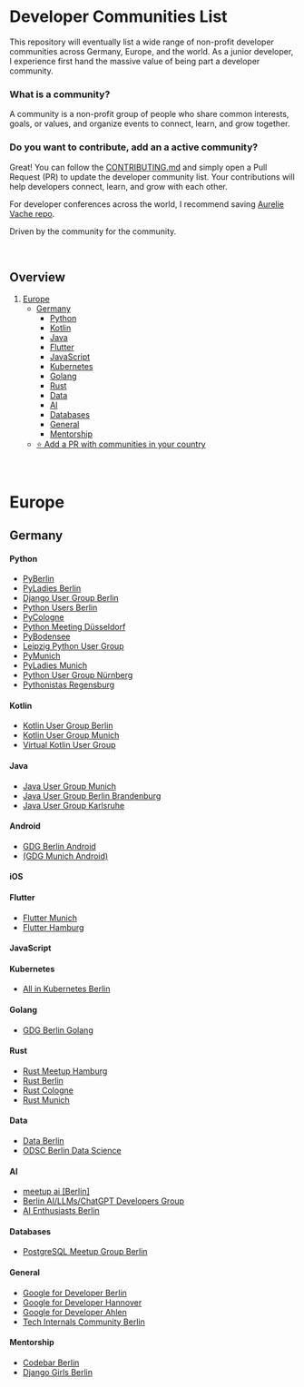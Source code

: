 # Developer Communities List
This repository will eventually list a wide range of non-profit developer communities across Germany, Europe, and the world. As a junior developer, I experience first hand the massive value of being part a developer community. 

### What is a community? 

A community is a non-profit group of people who share common interests, goals, or values, and organize events to connect, learn, and grow together.

### Do you want to contribute, add an a active community? 

Great! You can follow the [CONTRIBUTING.md](https://github.com/LaraKraemer/developer-communities/blob/main/CONTRIBUTING.md) and simply open a Pull Request (PR) to update the developer community list. Your contributions will help developers connect, learn, and grow with each other.

For developer conferences across the world,  I recommend saving [Aurelie Vache repo](https://github.com/scraly/developers-conferences-agenda).

Driven by the community for the community. 

<p>&nbsp;</p>

## Overview
1. [Europe](#setting-up-local-development-environment)
	* [Germany](#germany)
    	+ [Python](#python)
		+ [Kotlin](#kotlin)
		+ [Java](#java)
		+ [Flutter](#flutter)
		+ [JavaScript](#javascript)
		+ [Kubernetes](#kubernetes)
		+ [Golang](#golang)
		+ [Rust](#rust)
		+ [Data](#data)
		+ [AI](#ai)
		+ [Databases](#databases)
		+ [General](#general)
		+ [Mentorship](#mentorship)
	* [⭐️ Add a PR with communities in your country](#add-a-pr-with-communities-in-your-country)
	

<p>&nbsp;</p>

# Europe

## Germany

#### Python 
* [PyBerlin](https://www.meetup.com/pyberlin/)
* [PyLadies Berlin](https://www.meetup.com/de-DE/pyladies-berlin/)
* [Django User Group Berlin](https://www.meetup.com/de-DE/django-user-group-berlin/)
* [Python Users Berlin](https://www.meetup.com/python-users-berlin-pub/)
* [PyCologne](https://www.meetup.com/de-DE/pycologne/)
* [Python Meeting Düsseldorf](https://www.pyddf.de)
* [PyBodensee](https://pybodensee.com)
* [Leipzig Python User Group](https://lpug.github.io)
* [PyMunich](https://www.meetup.com/de-DE/pymunich/)
* [PyLadies Munich](https://www.meetup.com/de-DE/pyladiesmunich/)
* [Python User Group Nürnberg](https://www.meetup.com/de-DE/python-user-group-nuremberg/)
* [Pythonistas Regensburg](https://www.linkedin.com/groups/14466763/)

#### Kotlin
* [Kotlin User Group Berlin](https://www.meetup.com/de-DE/kotlin-berlin/)
* [Kotlin User Group Munich](https://www.meetup.com/de-DE/kotlin-user-group-munich/)
* [Virtual Kotlin User Group](https://www.meetup.com/virtual-kotlin-user-group/)

#### Java
* [Java User Group Munich](https://www.meetup.com/java-user-group-munchen-jugm/)
* [Java User Group Berlin Brandenburg](https://www.meetup.com/jug-bb/)
* [Java User Group Karlsruhe](https://www.meetup.com/java-user-group-karlsruhe/)

#### Android 
* [GDG Berlin Android](https://www.meetup.com/de-DE/berlindroid/)
* [(GDG Munich Android)](https://www.meetup.com/gdg-munich-android/)
#### iOS
#### Flutter
* [Flutter Munich](https://www.meetup.com/flutter-munich/)
* [Flutter Hamburg](https://www.meetup.com/flutter-meetup-hamburg/)
#### JavaScript
#### Kubernetes 
* [All in Kubernetes Berlin](https://www.meetup.com/all-in-kubernetes/)
#### Golang 
* [GDG Berlin Golang](https://www.meetup.com/golang-users-berlin/?eventOrigin=event_home_page)
#### Rust
* [Rust Meetup Hamburg](https://www.meetup.com/Rust-Meetup-Hamburg/)
* [Rust Berlin](https://www.meetup.com/rust-berlin/)
* [Rust Cologne](https://www.meetup.com/de-DE/rustcologne/)
* [Rust Munich](https://www.meetup.com/rust-munich/)
#### Data
* [Data Berlin](https://www.meetup.com/data-berlin/)
* [ODSC Berlin Data Science](https://www.meetup.com/berlin-data-science-odsc/?eventOrigin=event_home_page)
#### AI
* [meetup ai [Berlin]](https://www.meetup.com/de-DE/meetupai-berlin/)
* [Berlin AI/LLMs/ChatGPT Developers Group](https://www.meetup.com/berlin-ai-meetup/)
* [AI Enthusiasts Berlin](https://www.meetup.com/ai-enthusiasts-berlin/)
#### Databases
* [PostgreSQL Meetup Group Berlin](https://www.meetup.com/postgresql-meetup-berlin/?eventOrigin=event_home_page)
#### General
* [Google for Developer Berlin](https://gdg.community.dev/gdg-berlin/)
* [Google for Developer Hannover](https://www.meetup.com/gdg-hannover/)
* [Google for Developer Ahlen](https://www.meetup.com/de-DE/developer-group-ahlen/)
* [Tech Internals Community Berlin](https://www.meetup.com/tech-internals-community/?eventOrigin=event_home_page)
#### Mentorship
* [Codebar Berlin](https://codebar.io/events)
* [Django Girls Berlin](https://djangogirls.org/en/)






